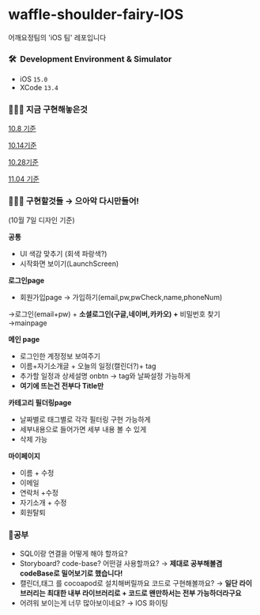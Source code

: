 # waffle-shoulder-fairy-IOS
어깨요정팀의 'iOS 팀' 레포입니다

### ****🛠  Development Environment & Simulator****

- iOS `15.0`
- XCode `13.4`

### **🧑🏻‍💻 지금 구현해놓은것**

[10.8 기준](https://www.notion.so/10-8-b52625d6c24f420d85aed91d56c664c0)

[10.14기준](https://www.notion.so/10-14-70bcfa6416204942b7e41c6f8c77a3b2)

[10.28기준](https://www.notion.so/10-28-5ae9b02ecca24d1a838d135dd0355b0f)

[11.04 기준](https://www.notion.so/11-04-d9432223b68741d785dbd245ebbdb03c)

### 👨🏽‍🌾 구현할것들 → 으아악 다시만들어!

(10월 7일 디자인 기준) 

**공통**

- UI 색감 맞추기 (회색 파랑색?)
- 시작화면 보이기(LaunchScreen)

**로그인page**

- 회원가입page → 가입하기(email,pw,pwCheck,name,phoneNum)

→로그인(email+pw) +  **소셜로그인(구글,네이버,카카오) +** 비밀번호 찾기 →mainpage

**메인 page**

- 로그인한 계정정보 보여주기
- 이름+자기소개글 + 오늘의 일정(캘린더?)+ tag
- 추가할 일정과 상세설명 onbtn → tag와 날짜설정 가능하게
- **여기에 뜨는건 전부다 Title만**

**카테고리 필더링page**

- 날짜별로 태그별로 각각 필터링 구현 가능하게
- 세부내용으로 들어가면 세부 내용 볼 수 있게
- 삭제 가능

**마이페이지**

- 이름 + 수정
- 이메일
- 연락처 +수정
- 자기소개 + 수정
- 회원탈퇴

### 🔎공부

- SQL이랑 연결을 어떻게 해야 할까요?
- Storyboard? code-base? 어떤걸 사용할까요? → **제대로 공부해볼겸 codeBase로 밀어보기로 했습니다!**
- 캘린더,태그 를 cocoapod로 설치해버릴까요 코드로 구현해볼까요? → **일단 라이브러리는 최대한 내부 라이브러리로 + 코드로 왠만하서는 전부 가능하더라구요**
- 어려워 보이는게 너무 많아보이네요? → IOS 화이팅
